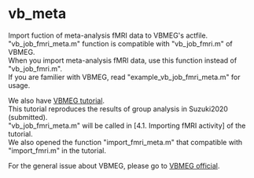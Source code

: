 # vb_meta

Import fuction of meta-analysis fMRI data to VBMEG's actfile.  
"vb_job_fmri_meta.m" function is compatible with "vb_job_fmri.m" of VBMEG.  
When you import meta-analysis fMRI data, use this function instead of "vb_job_fmri.m".  
If you are familier with VBMEG, read "example_vb_job_fmri_meta.m" for usage.  

We also have [VBMEG tutorial](https://vbmeg.atr.jp/docs/v2/static/vbmeg2_tutorial_neuromag.html).  
This tutorial reproduces the results of group analysis in Suzuki2020 (submitted).  
"vb_job_fmri_meta.m" will be called in [4.1. Importing fMRI activity] of the tutorial.  
We also opened the function "import_fmri_meta.m" that compatible with "import_fmri.m" in the tutorial.  

For the general issue about VBMEG, please go to [VBMEG official](https://vbmeg.atr.jp).  
